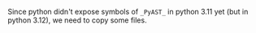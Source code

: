 Since python didn't expose symbols of `_PyAST_` in python 3.11 yet (but in python 3.12), we need to copy some files.